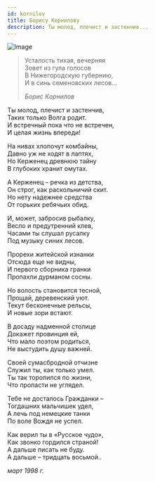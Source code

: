```yaml
---
id: kornilov
title: Борису Корнилову
description: Ты молод, плечист и застенчив...
---
```


![Image](/img/p10.jpg)

> Усталость тихая, вечерняя\
> Зовет из гула голосов\
> В Нижегородскую губернию,\
> И в синь семеновских лесов...
>
> _Борис Корнилов_

Ты молод, плечист и застенчив,\
Таких только Волга родит.\
И встречный пока что не встречен,\
И целая жизнь впереди!

На нивах хлопочут комбайны,\
Давно уж не ходят в лаптях,\
Но Керженец древнюю тайну\
В глубоких хранит омутах.

А Керженец – речка из детства,\
Он строг, как раскольничий скит.\
Но нету надежнее средства\
От горьких ребячьих обид.

И, может, забросив рыбалку,\
Весло и предутренний клев,\
Часами ты слушал русалку\
Под музыку синих лесов.

Прорехи житейской изнанки\
Отсюда еще не видны,\
И первого сборника гранки\
Пропахли дурманом сосны.

Но волость становится тесной,\
Прощай, деревенский уют.\
Текут бесконечные рельсы,\
И новые зори встают.

В досаду надменной столице\
Докажет провинция ей,\
Что мало поэтом родиться,\
Не выстудить душу важней.

Своей сумасбродной отчизне\
Служил ты, как только умел.\
Ты так торопился по жизни,\
Что пропасти не углядел.

Тебе не досталось Гражданки –\
Тогдашних мальчишек удел,\
А лечь под немецкие танки\
По воле Вождя не успел.

Как верил ты в «Русское чудо»,\
Как звонко гордился страной!\
А дальше писать не буду.\
А дальше – тридцать восьмой..

_март 1998 г._
